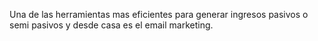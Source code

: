 Una de las herramientas mas eficientes para generar ingresos pasivos o semi pasivos y desde casa es el email marketing.
